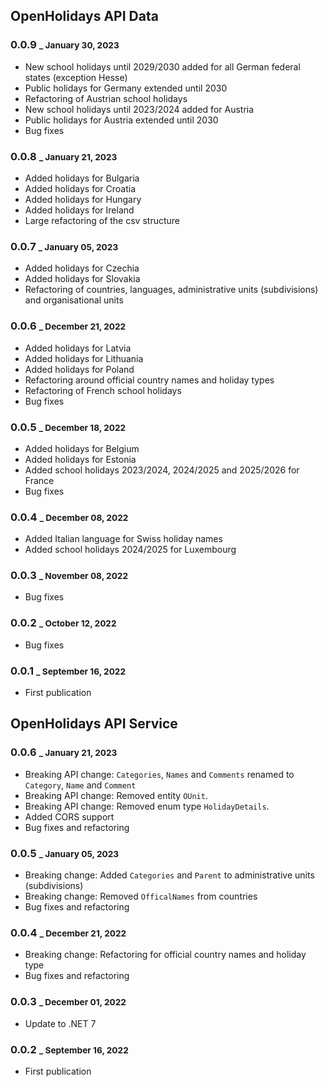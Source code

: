 ## OpenHolidays API Data

### 0.0.9 <small>_ January 30, 2023</small>

- New school holidays until 2029/2030 added for all German federal states (exception Hesse)
- Public holidays for Germany extended until 2030
- Refactoring of Austrian school holidays
- New school holidays until 2023/2024 added for Austria
- Public holidays for Austria extended until 2030
- Bug fixes

### 0.0.8 <small>_ January 21, 2023</small>

- Added holidays for Bulgaria
- Added holidays for Croatia
- Added holidays for Hungary
- Added holidays for Ireland
- Large refactoring of the csv structure

### 0.0.7 <small>_ January 05, 2023</small>

- Added holidays for Czechia
- Added holidays for Slovakia
- Refactoring of countries, languages, administrative units (subdivisions) and organisational units

### 0.0.6 <small>_ December 21, 2022</small>

- Added holidays for Latvia
- Added holidays for Lithuania
- Added holidays for Poland
- Refactoring around official country names and holiday types
- Refactoring of French school holidays
- Bug fixes

### 0.0.5 <small>_ December 18, 2022</small>

- Added holidays for Belgium
- Added holidays for Estonia
- Added school holidays 2023/2024, 2024/2025 and 2025/2026 for France
- Bug fixes

### 0.0.4 <small>_ December 08, 2022</small>

- Added Italian language for Swiss holiday names
- Added school holidays 2024/2025 for Luxembourg

### 0.0.3 <small>_ November 08, 2022</small>

- Bug fixes

### 0.0.2 <small>_ October 12, 2022</small>

- Bug fixes

### 0.0.1 <small>_ September 16, 2022</small>

- First publication

## OpenHolidays API Service

### 0.0.6 <small>_ January 21, 2023</small>

- Breaking API change: `Categories`, `Names` and `Comments` renamed to `Category`, `Name` and `Comment` 
- Breaking API change: Removed entity `OUnit`. 
- Breaking API change: Removed enum type `HolidayDetails`.
- Added CORS support
- Bug fixes and refactoring

### 0.0.5 <small>_ January 05, 2023</small>

- Breaking change: Added `Categories` and `Parent` to administrative units (subdivisions)
- Breaking change: Removed `OfficalNames` from countries
- Bug fixes and refactoring

### 0.0.4 <small>_ December 21, 2022</small>

- Breaking change: Refactoring for official country names and holiday type
- Bug fixes and refactoring

### 0.0.3 <small>_ December 01, 2022</small>

- Update to .NET 7

### 0.0.2 <small>_ September 16, 2022</small>

- First publication
